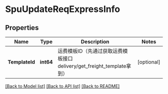 # SpuUpdateReqExpressInfo

## Properties

Name | Type | Description | Notes
------------ | ------------- | ------------- | -------------
**TemplateId** | **int64** | 运费模板ID（先通过获取运费模板接口delivery/get_freight_template拿到） | [optional] 

[[Back to Model list]](../README.md#documentation-for-models) [[Back to API list]](../README.md#documentation-for-api-endpoints) [[Back to README]](../README.md)


